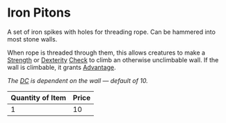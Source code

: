 # Iron Pitons

A set of iron spikes with holes for threading rope. Can be hammered into most stone walls.

When rope is threaded through them, this allows creatures to make a [Strength](../../../Player%20Characters/The%20Ability%20Scores/Strength.md) or [Dexterity](../../../Player%20Characters/The%20Ability%20Scores/Dexterity.md) [Check](../../../Game%20Procedures/Core%20Procedures/Check.md) to climb an otherwise unclimbable wall. If the wall is climbable, it grants [Advantage](../../../Game%20Procedures/Die%20Rolling%20Mechanics/Advantage.md).

*The [DC](../../../Game%20Procedures/Core%20Procedures/DC.md) is dependent on the wall — default of 10.*

| Quantity of Item | Price |
| ---------------- | ----- |
| 1                | 10    |
